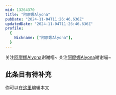 ```yaml
---
mid: 13264370
title: "阿廖娜Alyona"
pubDate: "2024-11-04T11:26:46.636Z"
updatedDate: "2024-11-04T11:26:46.636Z"
profile:
  {
    Nickname: ["阿廖娜Alyona"],
  }
---
```


关注[阿廖娜Alyona](https://space.bilibili.com/13264370)谢谢喵~ 关注[阿廖娜Alyona](https://space.bilibili.com/13264370)谢谢喵~

## 此条目有待补充
你可以在[这里](https://github.com/Yuhanawa/VTuber.ICU-Content/edit/master/v/阿廖娜Alyona/index.md)编辑本文
